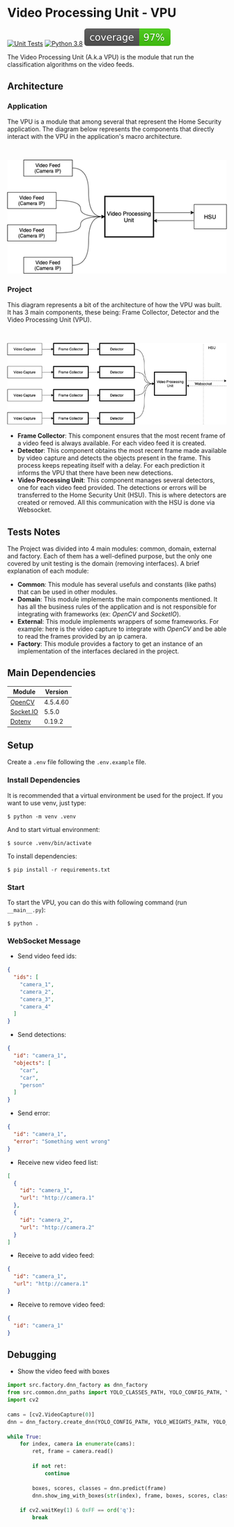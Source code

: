 # Video Processing Unit - VPU
[![Unit Tests](https://github.com/charles-eyes-ba/video-processing-unit/actions/workflows/python-test.yml/badge.svg)](https://github.com/charles-eyes-ba/video-processing-unit/actions/workflows/python-test.yml)
[![Python 3.8](https://img.shields.io/badge/python-3.8-blue.svg)](https://www.python.org/downloads/release/python-360)
![Coverage](imgs/badge-coverage.svg)



The Video Processing Unit (A.k.a VPU) is the module that run the classification algorithms on the video feeds.

## Architecture 

### Application

The VPU is a module that among several that represent the Home Security application. The diagram below represents the components that directly interact with the VPU in the application's macro architecture.

<br/>
<p align="center">
  <img src="imgs/HS.png">
</p>


### Project

This diagram represents a bit of the architecture of how the VPU was built. It has 3 main components, these being: Frame Collector, Detector and the Video Processing Unit (VPU).

<br/>
<p align="center">
  <img src="imgs/VPU.png">
</p>

- __Frame Collector__: This component ensures that the most recent frame of a video feed is always available. For each video feed it is created.
- __Detector__: This component obtains the most recent frame made available by video capture and detects the objects present in the frame. This process keeps repeating itself with a delay. For each prediction it informs the VPU that there have been new detections.
- __Video Processing Unit__: This component manages several detectors, one for each video feed provided. The detections or errors will be transferred to the Home Security Unit (HSU). This is where detectors are created or removed. All this communication with the HSU is done via Websocket.

## Tests Notes

The Project was divided into 4 main modules: common, domain, external and factory. Each of them has a well-defined purpose, but the only one covered by unit testing is the domain (removing interfaces). A brief explanation of each module:

- __Common__: This module has several usefuls and constants (like paths) that can be used in other modules.
- __Domain__: This module implements the main components mentioned. It has all the business rules of the application and is not responsible for integrating with frameworks (ex: _OpenCV_ and _SocketIO_).
- __External__: This module implements wrappers of some frameworks. For example: here is the video capture to integrate with _OpenCV_ and be able to read the frames provided by an ip camera.
- __Factory__: This module provides a factory to get an instance of an implementation of the interfaces declared in the project.

## Main Dependencies

| Module | Version |
| --- | --- |
| [OpenCV](https://github.com/opencv/opencv-python) | 4.5.4.60 |
| [Socket.IO](https://github.com/miguelgrinberg/python-socketio) | 5.5.0 |
| [Dotenv](https://github.com/theskumar/python-dotenv) | 0.19.2 |

## Setup

Create a `.env` file following the `.env.example` file.

### Install Dependencies

It is recommended that a virtual environment be used for the project. If you want to use venv, just type:

```shell
$ python -m venv .venv
```

And to start virtual environment:

```shell
$ source .venv/bin/activate
```

To install dependencies:

```shell
$ pip install -r requirements.txt
```

### Start 

To start the VPU, you can do this with following command (run `__main__.py`):

```shell
$ python .
```

### WebSocket Message

- Send video feed ids:
```json
{
  "ids": [
    "camera_1",
    "camera_2",
    "camera_3",
    "camera_4"
  ]
}
```

- Send detections:
```json
{
  "id": "camera_1",
  "objects": [
    "car",
    "car",
    "person"
  ]
}
```

- Send error:
```json
{
  "id": "camera_1",
  "error": "Something went wrong"
}
```

- Receive new video feed list:
```json
[
  {
    "id": "camera_1",
    "url": "http://camera.1"
  },
  {
    "id": "camera_2",
    "url": "http://camera.2"
  }
]
```

- Receive to add video feed:
```json
{
  "id": "camera_1",
  "url": "http://camera.1"
}
```

- Receive to remove video feed:
```json
{
  "id": "camera_1"
}
```


## Debugging
- Show the video feed with boxes

```python
import src.factory.dnn_factory as dnn_factory
from src.common.dnn_paths import YOLO_CLASSES_PATH, YOLO_CONFIG_PATH, YOLO_WEIGHTS_PATH
import cv2

cams = [cv2.VideoCapture(0)]
dnn = dnn_factory.create_dnn(YOLO_CONFIG_PATH, YOLO_WEIGHTS_PATH, YOLO_CLASSES_PATH)

while True:
    for index, camera in enumerate(cams):
        ret, frame = camera.read()

        if not ret:
            continue
        
        boxes, scores, classes = dnn.predict(frame)
        dnn.show_img_with_boxes(str(index), frame, boxes, scores, classes, scale=2)
            
    if cv2.waitKey(1) & 0xFF == ord('q'):
        break
```
